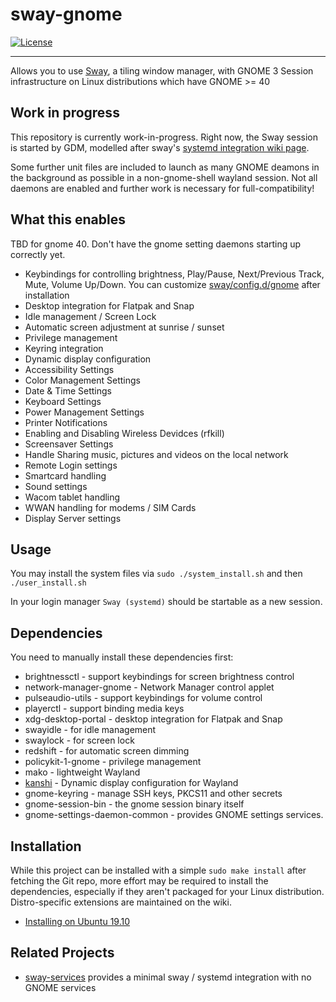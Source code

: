 # sway-gnome

[![License](http://img.shields.io/badge/license-MIT-blue.svg?style=flat)](http://choosealicense.com/licenses/mit/)

--------------------------------------------------------------------------------

Allows you to use [Sway](https://github.com/swaywm/sway), a tiling window manager, with GNOME 3 Session
infrastructure on Linux distributions which have GNOME >= 40

## Work in progress

This repository is currently work-in-progress. Right now, the Sway session is
started by GDM, modelled after sway's [systemd integration wiki page](https://github.com/swaywm/sway/wiki/Systemd-integration).

Some further unit files are included to launch as many GNOME deamons in the background as possible in a non-gnome-shell wayland session.
Not all daemons are enabled and further work is necessary for full-compatibility!

## What this enables

TBD for gnome 40. Don't have the gnome setting daemons starting up correctly yet.

 * Keybindings for controlling brightness, Play/Pause, Next/Previous Track, Mute, Volume Up/Down. You can customize [sway/config.d/gnome](./sway/config.d/gnome) after installation
 * Desktop integration for Flatpak and Snap
 * Idle management  / Screen Lock
 * Automatic screen adjustment at sunrise / sunset
 * Privilege management
 * Keyring integration
 * Dynamic display configuration
 * Accessibility Settings
 * Color Management Settings
 * Date & Time Settings
 * Keyboard Settings
 * Power Management Settings
 * Printer Notifications
 * Enabling and Disabling Wireless Devidces (rfkill)
 * Screensaver Settings
 * Handle Sharing music, pictures and videos on the local network
 * Remote Login settings
 * Smartcard handling
 * Sound settings
 * Wacom tablet handling
 * WWAN handling for modems / SIM Cards
 * Display Server settings


## Usage

You may install the system files via `sudo ./system_install.sh` and then 
`./user_install.sh`

In your login manager `Sway (systemd)` should be startable as a new session.

## Dependencies

You need to manually install these dependencies first:

 * brightnessctl - support keybindings for screen brightness control
 * network-manager-gnome - Network Manager control applet
 * pulseaudio-utils - support keybindings for volume control
 * playerctl - support binding media keys
 * xdg-desktop-portal - desktop integration for Flatpak and Snap
 * swayidle - for idle management
 * swaylock - for screen lock
 * redshift - for automatic screen dimming
 * policykit-1-gnome - privilege management
 * mako - lightweight Wayland
 * [kanshi](https://github.com/emersion/kanshi) - Dynamic display configuration for Wayland
 * gnome-keyring - manage SSH keys, PKCS11 and other secrets
 * gnome-session-bin - the gnome session binary itself
 * gnome-settings-daemon-common - provides GNOME settings services.

## Installation

While this project can be installed with a simple `sudo make install` after fetching the Git repo,
more effort may be required to install the dependencies, especially if they aren't packaged for your
Linux distribution. Distro-specific extensions are maintained on the wiki.

 * [Installing on Ubuntu 19.10](https://github.com/Drakulix/sway-gnome/wiki/Installation#install-on-ubuntu-1910)

## Related Projects

 * [sway-services](https://github.com/xdbob/sway-services) provides a minimal sway / systemd integration with no GNOME services
